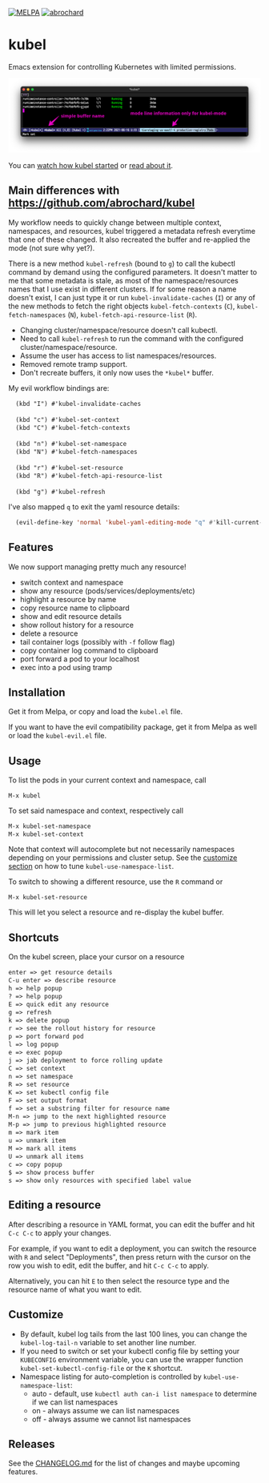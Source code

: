 [![MELPA](https://melpa.org/packages/kubel-badge.svg)](https://melpa.org/#/kubel)
[![abrochard](https://circleci.com/gh/abrochard/kubel.svg?style=svg)](https://app.circleci.com/pipelines/github/abrochard/kubel)

# kubel

Emacs extension for controlling Kubernetes with limited permissions.

![screenshot](screenshot.png)

You can [watch how kubel started](https://www.youtube.com/watch?v=w3krYEeqnyk) or [read about it](https://gist.github.com/abrochard/dd610fc4673593b7cbce7a0176d897de).


## Main differences with https://github.com/abrochard/kubel

My workflow needs to quickly change between multiple context, namespaces, and
resources, kubel triggered a metadata refresh everytime that one of these
changed. It also recreated the buffer and re-applied the mode (not sure why
yet?).

There is a new method `kubel-refresh` (bound to `g`) to call the kubectl command
by demand using the configured parameters.  It doesn't matter to me that some
metadata is stale, as most of the namespace/resources names that I use exist in
different clusters. If for some reason a name doesn't exist, I can just type it
or run `kubel-invalidate-caches` (`I`) or any of the new methods to fetch the
right objects `kubel-fetch-contexts` (`C`), `kubel-fetch-namespaces` (`N`),
`kubel-fetch-api-resource-list` (`R`).

- Changing cluster/namespace/resource doesn't call kubectl.
- Need to call `kubel-refresh` to run the command with the configured
  cluster/namespace/resource.
- Assume the user has access to list namespaces/resources.
- Removed remote tramp support.
- Don't recreate buffers, it only now uses the `*kubel*` buffer.

My evil workflow bindings are:
```
  (kbd "I") #'kubel-invalidate-caches

  (kbd "c") #'kubel-set-context
  (kbd "C") #'kubel-fetch-contexts

  (kbd "n") #'kubel-set-namespace
  (kbd "N") #'kubel-fetch-namespaces

  (kbd "r") #'kubel-set-resource
  (kbd "R") #'kubel-fetch-api-resource-list

  (kbd "g") #'kubel-refresh
```

I've also mapped `q` to exit the yaml resource details:
```lisp
  (evil-define-key 'normal 'kubel-yaml-editing-mode "q" #'kill-current-buffer)
```

## Features
We now support managing pretty much any resource!

- switch context and namespace
- show any resource (pods/services/deployments/etc)
- highlight a resource by name
- copy resource name to clipboard
- show and edit resource details
- show rollout history for a resource
- delete a resource
- tail container logs (possibly with `-f` follow flag)
- copy container log command to clipboard
- port forward a pod to your localhost
- exec into a pod using tramp

## Installation

Get it from Melpa, or copy and load the `kubel.el` file.

If you want to have the evil compatibility package, get it from Melpa as well or
load the `kubel-evil.el` file.

## Usage

To list the pods in your current context and namespace, call
```
M-x kubel
```
To set said namespace and context, respectively call
```
M-x kubel-set-namespace
M-x kubel-set-context
```
Note that context will autocomplete but not necessarily namespaces
depending on your permissions and cluster setup.
See the [customize section](#Customize) on how to tune `kubel-use-namespace-list`.

To switch to showing a different resource, use the `R` command or
```
M-x kubel-set-resource
```
This will let you select a resource and re-display the kubel buffer.

## Shortcuts

On the kubel screen, place your cursor on a resource
```
enter => get resource details
C-u enter => describe resource
h => help popup
? => help popup
E => quick edit any resource
g => refresh
k => delete popup
r => see the rollout history for resource
p => port forward pod
l => log popup
e => exec popup
j => jab deployment to force rolling update
C => set context
n => set namespace
R => set resource
K => set kubectl config file
F => set output format
f => set a substring filter for resource name
M-n => jump to the next highlighted resource
M-p => jump to previous highlighted resource
m => mark item
u => unmark item
M => mark all items
U => unmark all items
c => copy popup
$ => show process buffer
s => show only resources with specified label value
```

## Editing a resource

After describing a resource in YAML format, you can edit the buffer and hit `C-c C-c` to apply your changes.

For example, if you want to edit a deployment, you can switch the resource with `R` and select "Deployments", then press return with the cursor on the row you wish to edit, edit the buffer, and hit `C-c C-c` to apply.

Alternatively, you can hit `E` to then select the resource type and the resource name of what you want to edit.

## Customize

- By default, kubel log tails from the last 100 lines, you can change the `kubel-log-tail-n` variable to set another line number.
- If you need to switch or set your kubectl config file by setting your `KUBECONFIG` environment variable, you can use the wrapper function `kubel-set-kubectl-config-file` or the `K` shortcut.
- Namespace listing for auto-completion is controlled by `kubel-use-namespace-list`:
  - auto - default, use `kubectl auth can-i list namespace` to determine if we can list namespaces
  - on - always assume we can list namespaces
  - off - always assume we cannot list namespaces

## Releases

See the [CHANGELOG.md](CHANGELOG.md) for the list of changes and maybe upcoming features.
